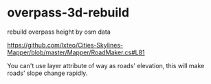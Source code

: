 # overpass-3d-rebuild
rebuild overpass height by osm data


https://github.com/lxteo/Cities-Skylines-Mapper/blob/master/Mapper/RoadMaker.cs#L81

You can't use layer attribute of way as roads' elevation, this will make roads' slope change rapidly.